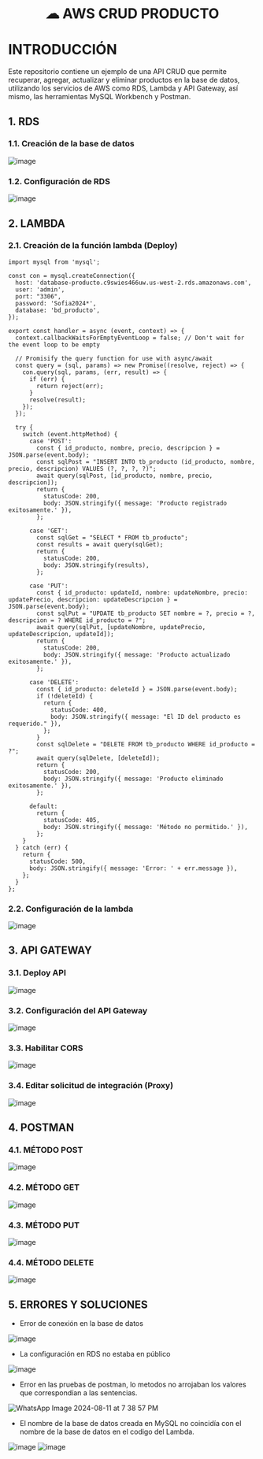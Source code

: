 <div align="center">

# ☁︎ AWS CRUD PRODUCTO

</div>

# INTRODUCCIÓN

Este repositorio contiene un ejemplo de una API CRUD que permite recuperar, agregar, actualizar y eliminar productos en la base de datos, utilizando los servicios de AWS como RDS, Lambda y API Gateway, así mismo, las herramientas MySQL Workbench y Postman.

## 1. RDS

### 1.1. Creación de la base de datos

![image](https://github.com/user-attachments/assets/ff48fb26-c10c-461d-b303-07c135edeaa4)

### 1.2. Configuración de RDS

![image](https://github.com/user-attachments/assets/eb63ba56-117a-47a1-b031-6d660ef2217f)

## 2. LAMBDA

### 2.1. Creación de la función lambda (Deploy)
```
import mysql from 'mysql';

const con = mysql.createConnection({
  host: 'database-producto.c9swies466uw.us-west-2.rds.amazonaws.com',
  user: 'admin',
  port: "3306",
  password: 'Sofia2024*',
  database: 'bd_producto',
});

export const handler = async (event, context) => {
  context.callbackWaitsForEmptyEventLoop = false; // Don't wait for the event loop to be empty

  // Promisify the query function for use with async/await
  const query = (sql, params) => new Promise((resolve, reject) => {
    con.query(sql, params, (err, result) => {
      if (err) {
        return reject(err);
      }
      resolve(result);
    });
  });

  try {
    switch (event.httpMethod) {
      case 'POST':
        const { id_producto, nombre, precio, descripcion } = JSON.parse(event.body);
        const sqlPost = "INSERT INTO tb_producto (id_producto, nombre, precio, descripcion) VALUES (?, ?, ?, ?)";
        await query(sqlPost, [id_producto, nombre, precio, descripcion]);
        return {
          statusCode: 200,
          body: JSON.stringify({ message: 'Producto registrado exitosamente.' }),
        };

      case 'GET':
        const sqlGet = "SELECT * FROM tb_producto";
        const results = await query(sqlGet);
        return {
          statusCode: 200,
          body: JSON.stringify(results),
        };

      case 'PUT':
        const { id_producto: updateId, nombre: updateNombre, precio: updatePrecio, descripcion: updateDescripcion } = JSON.parse(event.body);
        const sqlPut = "UPDATE tb_producto SET nombre = ?, precio = ?, descripcion = ? WHERE id_producto = ?";
        await query(sqlPut, [updateNombre, updatePrecio, updateDescripcion, updateId]);
        return {
          statusCode: 200,
          body: JSON.stringify({ message: 'Producto actualizado exitosamente.' }),
        };

      case 'DELETE':
        const { id_producto: deleteId } = JSON.parse(event.body);
        if (!deleteId) {
          return {
            statusCode: 400,
            body: JSON.stringify({ message: "El ID del producto es requerido." }),
          };
        }
        const sqlDelete = "DELETE FROM tb_producto WHERE id_producto = ?";
        await query(sqlDelete, [deleteId]);
        return {
          statusCode: 200,
          body: JSON.stringify({ message: 'Producto eliminado exitosamente.' }),
        };

      default:
        return {
          statusCode: 405,
          body: JSON.stringify({ message: 'Método no permitido.' }),
        };
    }
  } catch (err) {
    return {
      statusCode: 500,
      body: JSON.stringify({ message: 'Error: ' + err.message }),
    };
  }
};
```

### 2.2. Configuración de la lambda

![image](https://github.com/user-attachments/assets/b5afc1a9-bccc-46a2-a6cd-ef0ad9bb1136)

## 3. API GATEWAY

### 3.1. Deploy API

![image](https://github.com/user-attachments/assets/2ccbe0a1-2036-47cf-aa41-77284cb43f9f)

### 3.2. Configuración del API Gateway

![image](https://github.com/user-attachments/assets/3cf92153-2b03-4194-b7b4-adfba6debeae)

### 3.3. Habilitar CORS

![image](https://github.com/user-attachments/assets/2752a942-ff62-4c97-9950-18277aeb483f)

### 3.4. Editar solicitud de integración (Proxy)

![image](https://github.com/user-attachments/assets/11bf1111-d44d-438c-92ae-2f6dc9fb80d2)

## 4. POSTMAN

### 4.1. MÉTODO POST

![image](https://github.com/user-attachments/assets/6a852d2e-34d0-4782-93c7-e950458828e2)

### 4.2. MÉTODO GET

![image](https://github.com/user-attachments/assets/a3e4a028-2674-4420-b9eb-1d266ea4a25b)

### 4.3. MÉTODO PUT

![image](https://github.com/user-attachments/assets/0c44df20-9068-4eb1-90bd-412d9bf311b9)

### 4.4. MÉTODO DELETE

![image](https://github.com/user-attachments/assets/a9df5e4a-eeed-4d31-b3e4-44b5eae6f50b)

## 5. ERRORES Y SOLUCIONES
- Error de conexión en la base de datos

![image](https://github.com/user-attachments/assets/9e399517-f72b-4b61-8e83-db7cf2d5aaa7)

- La configuración en RDS no estaba en público

![image](https://github.com/user-attachments/assets/08df7674-a9ee-4fea-ab40-cb6f1a9eeaaa)

- Error en las pruebas de postman, lo metodos no arrojaban los valores que correspondían a las sentencias. 

![WhatsApp Image 2024-08-11 at 7 38 57 PM](https://github.com/user-attachments/assets/913e2e92-2ca0-498c-9fa2-5ae54ed2df25)

- El nombre de la base de datos creada en MySQL no coincidía con el nombre de la base de datos en el codigo del Lambda.

![image](https://github.com/user-attachments/assets/92b54577-3ec1-4ab0-8448-3f9241627ea0)
![image](https://github.com/user-attachments/assets/d3e9661c-3061-44c0-a5bd-07e4fe1b50c6)





